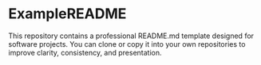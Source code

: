 # ExampleREADME
This repository contains a professional README.md template designed for software projects. You can clone or copy it into your own repositories to improve clarity, consistency, and presentation.
